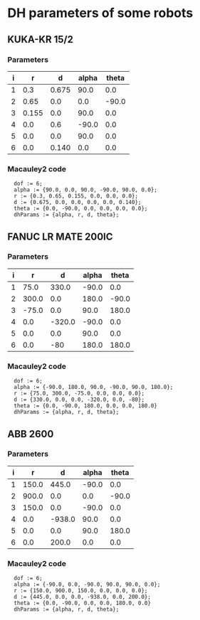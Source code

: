 # DH parameters of some robots

## KUKA-KR 15/2
### Parameters
| i | r | d | alpha | theta |
|---|---|---|-------|-------|
| 1 |0.3|0.675|90.0|0.0|
| 2 |0.65|0.0|0.0|-90.0|
| 3 |0.155|0.0|90.0|0.0|
| 4 |0.0|0.6|-90.0|0.0|
| 5 |0.0|0.0|90.0|0.0|
| 6 |0.0|0.140|0.0|0.0|
### Macauley2 code
```
  dof := 6;
  alpha := {90.0, 0.0, 90.0, -90.0, 90.0, 0.0};
  r := {0.3, 0.65, 0.155, 0.0, 0.0, 0.0};
  d := {0.675, 0.0, 0.0, 0.0, 0.0, 0.140};
  theta := {0.0, -90.0, 0.0, 0.0, 0.0, 0.0};
  dhParams := {alpha, r, d, theta};
```

## FANUC LR MATE 200IC
### Parameters
| i | r | d | alpha | theta |
|---|---|---|-------|-------|
| 1 |75.0|330.0|-90.0|0.0|
| 2 |300.0|0.0|180.0|-90.0|
| 3 |-75.0|0.0|90.0|180.0|
| 4 |0.0|-320.0|-90.0|0.0|
| 5 |0.0|0.0|90.0|0.0|
| 6 |0.0|-80|180.0|180.0|
### Macauley2 code
```
  dof := 6;
  alpha := {-90.0, 180.0, 90.0, -90.0, 90.0, 180.0};
  r := {75.0, 300.0, -75.0, 0.0, 0.0, 0.0};
  d := {330.0, 0.0, 0.0, -320.0, 0.0, -80};
  theta := {0.0, -90.0, 180.0, 0.0, 0.0, 180.0}
  dhParams := {alpha, r, d, theta};
```

## ABB 2600
### Parameters
| i | r | d | alpha | theta |
|---|---|---|-------|-------|
| 1 |150.0|445.0|-90.0|0.0|
| 2 |900.0|0.0|0.0|-90.0|
| 3 |150.0|0.0|-90.0|0.0|
| 4 |0.0|-938.0|90.0|0.0|
| 5 |0.0|0.0|90.0|180.0|
| 6 |0.0|200.0|0.0|0.0|
### Macauley2 code
```
  dof := 6;
  alpha := {-90.0, 0.0, -90.0, 90.0, 90.0, 0.0};
  r := {150.0, 900.0, 150.0, 0.0, 0.0, 0.0};
  d := {445.0, 0.0, 0.0, -938.0, 0.0, 200.0};
  theta := {0.0, -90.0, 0.0, 0.0, 180.0, 0.0}
  dhParams := {alpha, r, d, theta};
```
